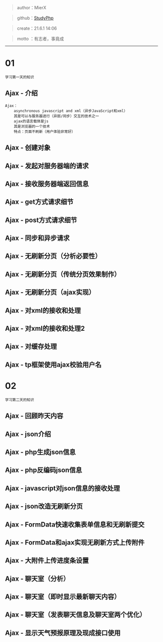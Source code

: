 >author：MierX

>github：[StudyPhp](https://github.com/MierX/StudyPhp)

>create：21.6.1 14:06

>motto ：有志者，事竟成
---
#   01
    学习第一天的知识
##  Ajax - 介绍
    Ajax：
        asynchronous javascript and xml（异步JavaScript和xml）
        其是可以与服务器进行（异部/同步）交互的技术之一
        ajax的语言载体是js
        其是浏览器的一个技术
        特点：页面不刷新（用户体验非常好）
##  Ajax - 创建对象
##  Ajax - 发起对服务器端的请求
##  Ajax - 接收服务器端返回信息
##  Ajax - get方式请求细节
##  Ajax - post方式请求细节
##  Ajax - 同步和异步请求
##  Ajax - 无刷新分页（分析必要性）
##  Ajax - 无刷新分页（传统分页效果制作）
##  Ajax - 无刷新分页（ajax实现）
##  Ajax - 对xml的接收和处理
##  Ajax - 对xml的接收和处理2
##  Ajax - 对缓存处理
##  Ajax - tp框架使用ajax校验用户名
#   02
    学习第二天的知识
##  Ajax - 回顾昨天内容
##  Ajax - json介绍
##  Ajax - php生成json信息
##  Ajax - php反编码json信息
##  Ajax - javascript对json信息的接收处理
##  Ajax - json改造无刷新分页
##  Ajax - FormData快速收集表单信息和无刷新提交
##  Ajax - FormData和ajax实现无刷新方式上传附件
##  Ajax - 大附件上传进度条设置
##  Ajax - 聊天室（分析）
##  Ajax - 聊天室（即时显示最新聊天内容）
##  Ajax - 聊天室（发表聊天信息及聊天室两个优化）
##  Ajax - 显示天气预报原理及现成接口使用